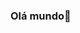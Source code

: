### Olá mundo👋

<!--
**HenriqueBernardes42/HenriqueBernardes42** is a ✨ _special_ ✨ repository because its `README.md` (this file) appears on your GitHub profile.

Here are some ideas to get you started:

- 🔭 Atualmente fazendo os projetos listados no repositório https://github.com/florinpop17/app-ideas
- 🌱 Atualmente estou focando em ,Vanila, Javascript
- 💬 pergunte-me sobre a vida, o universo e tudo mais
